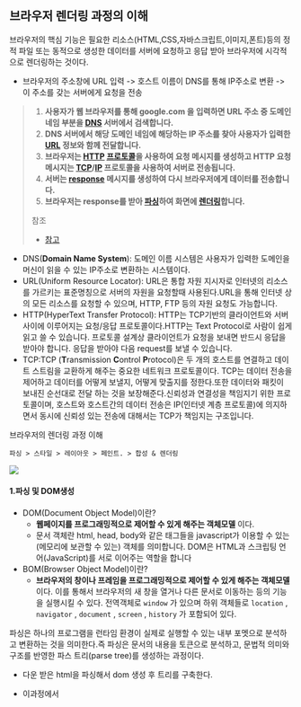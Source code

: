 ## 브라우저 렌더링 과정의 이해

브라우저의 핵심 기능은 필요한 리소스(HTML,CSS,자바스크립트,이미지,폰트)등의 정적 파일 또는 동적으로 생성한 데이터를 서버에 요청하고 응답 받아 브라우저에 시각적으로 렌더링하는 것이다.

- 브라우저의 주소창에 URL 입력 -> 호스트 이름이 DNS를 통해 IP주소로 변환 -> 이 주소를 갖는 서버에게 요청을 전송

> 1. **사용자가 웹 브라우저를 통해 google.com 을 입력하면 URL 주소 중 도메인 네임 부분을 [DNS](https://github.com/Esoolgnah/Frontend-Interview-Questions/blob/main/Notes/important-5/what-happens-when-type-google.md#gear-dns) 서버에서 검색합니다.**
> 2. **DNS 서버에서 해당 도메인 네임에 해당하는 IP 주소를 찾아 사용자가 입력한 [URL](https://github.com/Esoolgnah/Frontend-Interview-Questions/blob/main/Notes/important-5/what-happens-when-type-google.md#gear-url) 정보와 함께 전달합니다.**
> 3. **브라우저는 [HTTP](https://github.com/Esoolgnah/Frontend-Interview-Questions/blob/main/Notes/important-5/what-happens-when-type-google.md#gear-http) [프로토콜](https://github.com/Esoolgnah/Frontend-Interview-Questions/blob/main/Notes/important-5/what-happens-when-type-google.md#gear-프로토콜)을 사용하여 요청 메시지를 생성하고 HTTP 요청 메시지는 [TCP](https://github.com/Esoolgnah/Frontend-Interview-Questions/blob/main/Notes/important-5/what-happens-when-type-google.md#gear-tcp)/[IP](https://github.com/Esoolgnah/Frontend-Interview-Questions/blob/main/Notes/important-5/what-happens-when-type-google.md#gear-ip) 프로토콜을 사용하여 서버로 전송됩니다.**
> 4. **서버는 [response](https://github.com/Esoolgnah/Frontend-Interview-Questions/blob/main/Notes/important-5/what-happens-when-type-google.md#gear-response) 메시지를 생성하여 다시 브라우저에게 데이터를 전송합니다.**
> 5. **브라우저는 response를 받아 [파싱](https://github.com/Esoolgnah/Frontend-Interview-Questions/blob/main/Notes/important-5/what-happens-when-type-google.md#gear-파싱)하여 화면에 [렌더링](https://github.com/Esoolgnah/Frontend-Interview-Questions/blob/main/Notes/important-5/what-happens-when-type-google.md#gear-렌더링)합니다.**
>
> 참조
>
> - [참고](https://github.com/Esoolgnah/Frontend-Interview-Questions/blob/main/Notes/important-5/what-happens-when-type-google.md)

- DNS(**Domain Name System**): 도메인 이름 시스템은 사용자가 입력한 도메인을 머신이 읽을 수 있는 IP주소로 변환하는 시스템이다.
- URL(Uniform Resource Locator): URL은 통합 자원 지시자로 인터넷의 리소스를 가르키는 표준명칭으로 서버의 자원을 요청할때 사용된다.URL을 통해 인터넷 상의 모든 리소스를 요청할 수 있으며, HTTP, FTP 등의 자원 요청도 가능합니다.
- HTTP(HyperText Transfer Protocol): HTTP는 TCP기반의 클라이언트와 서버 사이에 이루어지는 요청/응답 프로토콜이다.HTTP는 Text Protocol로 사람이 쉽게 읽고 쓸 수 있습니다. 프로토콜 설계상 클라이언트가 요청을 보내면 반드시 응답을 받아야 합니다. 응답을 받아야 다음 request를 보낼 수 있습니다.
- TCP:TCP (**T**ransmission **C**ontrol **P**rotocol)은 두 개의 호스트를 연결하고 데이트 스트림을 교환하게 해주는 중요한 네트워크 프로토콜이다. TCP는 데이터 전송을 제어하고 데이터를 어떻게 보낼지, 어떻게 맞출지를 정한다.또한 데이터와 패킷이 보내진 순선대로 전달 하는 것을 보장해준다.신뢰성과 연결성을 책임지기 위한 프로토콜이며, 호스트와 호스트간의 데이터 전송은 IP(인터넷 계층 프로토콜)에 의지하면서 동시에 신뢰성 있는 전송에 대해서는 TCP가 책임지는 구조입니다.

브라우저의 렌더링 과정 이해

```
파싱 > 스타일 > 레이아웃 > 페인트. > 합성 & 렌더링
```

![](https://camo.githubusercontent.com/83d7c304007d4f45ebf574e7fff65ba93f8156f9112c9bb7c450d1ce1f357c00/68747470733a2f2f63726573756d65726a616e672e6769746875622e696f2f323031392f30362f32342f637269746963616c2d72656e646572696e672d706174682f6f6c6442726f7773657252656e646572466c6f772e706e67)

#### 1.파싱 및 DOM생성

- DOM(Document Object Model)이란?
  - **웹페이지를 프로그래밍적으로 제어할 수 있게 해주는 객체모델** 이다.
  - 문서 객체란 html, head, body와 같은 태그들을 javascript가 이용할 수 있는 (메모리에 보관할 수 있는) 객체를 의미합니다. DOM은 HTML과 스크립팅 언어(JavaScript)를 서로 이어주는 역할을 합니다
- BOM(Browser Object Model)이란?
  - **브라우저의 창이나 프레임을 프로그래밍적으로 제어할 수 있게 해주는 객체모델** 이다. 이를 통해서 브라우저의 새 창을 열거나 다른 문서로 이동하는 등의 기능을 실행시킬 수 있다. 전역객체로 `window` 가 있으며 하위 객체들로 `location` , `navigator` , `document` , `screen` , `history` 가 포함되어 있다.

파싱은 하나의 프로그램을 런타임 환경이 실제로 실행할 수 있는 내부 포멧으로 분석하고 변환하는 것을 의미한다.즉 파싱은 문서의 내용을 토큰으로 분석하고, 문법적 의미와 구조를 반영한 파스 트리(parse tree)를 생성하는 과정이다.

- 다운 받은 html을 파싱해서 dom 생성 후 트리를 구축한다.
- 이과정에서  <script /> <link /> <img /> 등등 리소스 필요할때는 요청 및 다운로드를 한다.
  - CSS,JS 등의 모듈들을 다운로드 한다.

    > http 1.1에서의 모듈 다운로드
    >
    > 브라우저는 보통 하나의 도메인 으로부터 동시에 6개의 모듈을 다운로드 할 수 있다.
    >
    > 다만 여러 도메인으로 부터 다운시 6개이상의 모듈을 동시에 다운로드 받을 수 있고, 동시 연결 제한을 우회하는 방법으로는 여러 서브 도메인으로부터 모듈을 다운로드 받는 방법이다.(도메인 샤딩)
    >
    > http1.1 커넥션
    >
    > - 지속 커넥션
    >   - 같은 서버에 대한 요청이 여러개일때, 커넥션을 한번만 사용하지하고 유지하는 기술
    >
    > Http2.0 커넥션
    >
    > ![img](https://images.velog.io/images/bumsu0211/post/8af0a7b3-225e-44ce-bb3e-3a0fbb96c503/Untitled%205.png)
    >
    > - 하나의 커넥션 내에서 스트림을 달리하여 여러개의 요청을 동시에 처리한다.
    > - 스트림을 여러개 나누어도 연결은 하나이므로 요청 수는 사실상 무제한이다.
    > - SETTINGS_MAX_CONCURRENT_STREAMS 은 크롬에서 기본값은 1000이다
    >   - 서버와 클라이언트 측 양쪽에서 설정할 수 있다.

  - defer 속성을 통한 script다운

    - defer 속성을 지정한 스크립트는 페이지 내에 배치한 순서대로 불러오게 된다.
    - 페이지 콘텐츠를 모두 불러오기 전까지는 실행되지 않는다.

  - > **리소스의 서버 요청 대기 시간 보기** 
    >
    > 네트워크 탭을 통해 자원으 다운로드 시간 확인
    >
    > ![18-devtool-network-request](https://user-images.githubusercontent.com/35218826/59728739-37b64880-9276-11e9-9cd4-fe16cd612dc8.png)
    >
    > - (1) Queuing : 대기열에 쌓아두는 시간
    >   - 자바스크립트, CSS보다 우선순위가 낮아서 대기한다.
    >   - TCP 소켓 대기
    >   - TCP 연결 초과 대기
    >   - 디스크 캐시 항목 작성 소요 시간
    > - (2) Stalled : 요청을 보내기 전의 대기 시간
    >   - Queuing에서 쌓인 대기 시간 소모
    >   - 프락시 협상에 드는 시간
    > - (3) DNS Lookup : DNS 조회에 소비된 시간
    > - (4) Initial connection : TCP 핸드셰이크/재시도 및 SSL을 포함한 연결을 설정하는 데 걸린 시간
    > - (5) Waiting(TTFB) : 초기 응답(Time To First Byte)을 기다리는 데 소비한 시간 (서버 왕복 시간)
    > - (6) Content Download : 리소스 실제 다운로드 시간

- cssom 트리 구축화는 과정도 포함된다.

HTML 파싱과 생성 -> DOM생성

- HTML 문서는 문자열로 이루어진 순수한 텍스트다.
- HTML 문서는 바이트 -> 문자 -> 토큰 -> 노드 -> DOM 위 과정을 통해 브라우저가 이해 할 수 있는 자료구조인 DOM으로 변환된다.

CSS 파싱과 생성 -> CSSOM생성

- 렌더링 엔진은 DOM을 생성해 나가다가 CSS를 도르하는 코드를 만나면 DOM생성을 일시 중단하고 CSS파일을 서버에 요청한다.
- 바이트 -> 문자 -> 토큰 -> 노드 -> CSSOM을 생성한다.

HTML,CSS 파일을 다운로드한 뒤 구문 분석과정을 거쳐 DOM트리와 CSSOM트리를 만든다.

#### 2.렌더 트리 구축

![img](https://images.velog.io/images/bumsu0211/post/0c3bd724-a2b3-45bc-bbdc-5a14b9fb9994/Untitled%209.png)



DOM 트리와 CSSOM 트리가 생성되면, 이 둘을 연결하여 표시해야 할 순서로 내용을 그려낼 수 있도록 하기 위해 렌더 트리를 생성한다.

- 렌더 트리의 DOM트리와 CSSOM 트리를 기반으로 실제로 화면에 표시하는 객체들로 구성된 Render트리를 만든다.

렌더 트리는 렌더링을 위한 트르 구조의 자료구조이다. 따라서 화면에 랜더링되지 않는 노드(meta)와 css(display:none)에 의해 비표시되는 노드들은 포함되지 않는다.

**즉. 렌더트리는 브라우저 화면에 렌더링되는 노드만으로 구성된다.**(실제 페이지에서 사용되는 노드만을 포함)

#### 3.레이아웃

렌더링 트리는 계산된 스타일만을 연결한 것이지 화면상 어디에 위치할지를 계산한 것은 아니다.즉 완성된렌더 트리는 각 HTML 요소의 레이아웃(실제 위치와 크기)을 계산하는데 사용되며 브라우저 화면에 픽셀을 렌더링하는 페인팅 처리에 입력된다.

- 브라우저의 뷰포트 안에서 노드의 위치와 크기를 계산하여 렌더트리에 반영하는 과정이다.
- 노드를 순회하며 계산이 일어난다.

#### 4.페인트

이전 레이아웃 단계에서 계산된 값을 이용해 렌더트리의 각 노드를 화면상의 실제 픽셀로 변환한다. 이때 위치와 관계없는 CSS 속성(색상, 투명도 등)을 적용한다. 그리고 픽셀로 변환된 결과는 포토샵의 레이어처럼 생성되어 개별 레이어로 관리된다.

- [`transform`](https://developer.mozilla.org/ko/docs/Web/CSS/transform) 속성 등을 사용하면 엘리먼트가 레이어화 되는데, 이 과정을 페인트라고 한다.

**!!브라우저 렌더링 과정은 반복해서 실행 될수 있다.**

- 자바스크립트에 의한 노드 추가 또는 삭제
- 브라우저 창의 리사이징에 의한 뷰포트 크기 변경
- 레이아웃의 변경을 발생시키는 스타일의 변경
- 페이지 초기 렌더링시
- 폰트 변경과 이미지 크기변환

#### 5.합성

- 페인트 된 레이어들을 합쳐 업데이트하는 과정이다.
- css transform도 이과정에 속하게 된다.
- 화면에 표시를 위해 페이지에서 페인트된 부분을 합치는 과정이다.

  `tranform` `opacity` `will-change` 등을 사용했을 때 합성 과정을 거친다.

#### 6.리플로우와 리페인트

자바스크립트코드에 의해 DOM API가 사용된 경우 CSSOM 이나 DOM이 변경된다.

이때 변경된 CSSOM 이나 DOM은 다시 렌더트리로 결합되고 변경된 렌더트리를 기반으로 레이아웃과 페인트 과정을 거쳐 다시 렌더링된다.

##### 리플로우: 레이아웃 계산을 다시하는 것을 말한다. 노드의 추가,삭제,요소의 크기,위치 변경 원도우 리사이즈 등으로 발생한다.

- Dom추가/삭제
- css속성 변경을 통해 기하학적인(높이/넢입/위치 등) 변화
- 레이아웃을 변경시키는 css속성 :`margin`,`padding`,`height`, `width`, `left`, `top`, `font-size`, `line-height` 등

##### 리페인트: 재결합된 렌더 트리를 기반으로 다시 페인트를 하는것을 말한다.

- css 속성 변경이 기하학적 변화가 발생하이 않는 경우
- 레이아웃을 변경시키지 않는 css속성:`background-color`, `color`, `visibility`, `text-decoration`

리플로우와 리페인트는 순차적으로 실행되지 않는다, 만약 레이아웃에 영향을 미치지 않는다면 리페인트만 일이넌다.

## 최적화

#### 블록 리소스와 주요 렌더링 경로

브라우저 로딩 초기 단계에서 HTML 파싱이 일어날 때 CSS 또는 자바스크립트로 인해 파싱이 중단될 수 있다. 이렇게 파싱이 중단되는 상황을 **HTML 파싱이 블록되었다**라고 표현하며, 블록 상태의 원인이 되는 리소스를 **블록 리소스(Block resource)** 라고 부른다. 블록 리소스는 브라우저 로딩 단계 중 페인트 과정을 지연시키므로, 블록 리소스가 HTML 파싱을 막는 상황이 발생하지 않도록 해야 한다. 구글에서는 [**주요 렌더링 경로(Critical Rendering Path**)](https://developers.google.com/web/fundamentals/performance/critical-rendering-path/?hl=ko)를 최적화하면 페인팅을 빠르게 하고 로딩 속도를 개선할 수 있다고 설명한다. 주요 렌더링 경로를 최적화하는 방법은 다음 장에서 자세히 살펴본다.

#### 브라우저 입장에서의 로딩 최적화

- DOMContentLoaded
	- html,css 파싱이 끝난 시점이다
- Loaded
	- Html 상에 모든 리소스가 load된 시점이다.
- 브라우저는 `렌더링 과정`에서 성능을 제일 많이 잡아먹는다.
- 특히 `Reflow`가 순간적으로 많이 발생할 경우 치명적이다.

#### 사용자 관점에서의 로딩 최적화

리소스 로딩시간은 사용자의 기기성능, 환경에 따라 다르다.따라서 사용자의 중심적인 성능 측정항목을 파악해야한다.

[web.dev 성능측정](https://web.dev/articles/user-centric-performance-metrics?hl=ko)

##### FP

- First Paint
- 브라우저가 탐색 전에 화면에 있던것과 시각적으로 다른 어떤것이든 렌더링 할때의 지점

##### FCP

- First Contentful Paint
- 브라우저가 DOM 콘텐츠를 처음 렌더링할때의 지점 (텍스트, 이미지, svg ..)입니다.

##### FMP

- First Meaningful Paint
- 주요콘텐츠가 (히어로 요소) 화면에 보여지는 시점입니다.
- 주요 컨텐츠를 노출하는 css, js가 호출됩니다.

**TBT**

- 메인 쓰레드가 차단된 시간의 총합
- FCP와 TTI 사이에서 메인 쓰레드가 얼마나 차단되었는지 측정
- 50ms 넘게 메인 쓰레드를 차지하는 작업을 Long-Task로 간주하며, Long-Task의 작업 시간에서 50ms를 뺀 시간들의 총합이 TBT이다.

##### TTI

- 애플리케이션이 시각적으로 렌더링 되었으며, 사용자 입려에 안정적으로 반응 할수 있는 지점입니다.
- TTI를 세분화 하면 FI와 CI로 나눌수 있습니다.
  - FI : 대부분의 UI가 움직이는 시점입니다.
  - CI : 최소한 메인스레드가 50ms내에 컨트롤을 확보해 부드러운 반응 가능한 시점입니다.

**LCP**

- 페이지 로드 시점 부터 첫 화면 영역 내의 가장 큰 이미지나 텍스트 블록이 렌더링 될 때가지의 시간
- 페이지 로딩 스냅샷마다 화면 영역에서 가장 큰 블록을 찾아서 LCP의 시점을 조정한다.
- **왜 LCP를 측정할까?**
  - 페이지에서 가장 중요한 요소를 사용자에게 빠르게 전달해야 좋은 사용자 경험을 만들 수 있다.
  - 따라서 가장 중요한 요소가 페이지에 렌더링된 시점을 측정할 수 있어야 하고, 가장 중요한 요소를 알고 있어여 한다.
  - FMP (First Meaningful Paint) 이라는 지표는 스크롤 없이 보여지는 화면 영역이 렌더링되는 시점으로, 이를 가장 중요한 요소가 표시되는 시점으로 간주했었으나 현재는 사용하지 않는다.
  - 구글의 연구 결과로는 주요 콘텐츠 렌더링 시점보다 가장 큰 요소의 렌더링이 사용자 경험에 더 좋았고, 이로 인해 LCP를 측정하게 되었다.

**CLS**

- 페이지의 수명 동안 발생하는 모든 예기치 않은 레이아웃 변화에 점수를 매겨서 측정
- 페이지가 로딩되어 콘텐츠를 소비하는 중간에 광고 배너, API 호출 후 만들어진 DOM, 나중에 로드된 이미지 등이 공간을 차지하여 텍스트가 밀리거나, 레이아웃이 변경되는 것들이 좋지 않은 사용자 경험을 유발한다.
- 따라서 CLS 지표를 두어 페이지 스냅샷마다 레이아웃이 얼마나 변경되었는지를 측정한다.

참고
- [참고](https://velog.io/@bumsu0211/%EB%B8%8C%EB%9D%BC%EC%9A%B0%EC%A0%80-%EB%A0%8C%EB%8D%94%EB%A7%81-%EA%B3%BC%EC%A0%95%EA%B3%BC-%EC%B5%9C%EC%A0%81%ED%99%94)

#### 자바스크립트 css 최적화

##### css 최적화

- css 렌더링을 blocking 하는 요소
- 초기 렌더링을 하기위해 렌더트리를 구축하는데에 DOM트리와 CSSOM트리가 모두 필요하다.
- DOM 트리는 순차적으로 구성이 가능하지만 CSSOM 트리는 전체를 해석해야한다.
- `cascading` ? 요소는 하나 이상의 CSS 선언에 영향을 받을 수 있습니다. 이때 충돌을 피하기 위해 CSS 적용 우선순위가 필요한데 이를 캐스캐이딩(Cascading Order)이라고 합니다.
- 최적화
	- css는 항상 최상단 head 영역에 배치해야 합니다.
	- 경우에 따라 css를 HTML에 인라인으로 포함시킵니다. (네트워크 요청수를 줄이기 위해)
	- 내부 스타일시트 사용하기

`<link>` 태그로 외부 스타일시트를 가져오는 대신, 문서 안에서 `<style>` 태그를 사용할 수 있다. 이러한 사용 방법을 내부 스타일시트라고 하며, 외부 스타일시트를 가져올 때 발생하는 요청 횟수를 줄일 수 있다. 단, 내부 스타일시트를 사용하면 리소스 캐시를 사용할 수 없어서 HTML에 CSS가 매번 포함되므로 필요한 경우에만 사용한다.

###### 자바스크립트 최적화

자바스크립트는 DOM,CSSOM 트리를 동적으로 변경할 수 있기 때문에 HTML 파싱을 차단하는 블록 리소스이다.`<script>` 태그를 만나면 스크립트가 실행되며 그 이전까지 생성된 DOM에만 접근할 수 있다. 그리고 스크립트 실행이 완료될 때까지 DOM 트리 생성이 중단된다. 외부에서 가져오는 자바스크립트의 경우에는 모든 스크립트가 다운로드되고 실행될 때까지 DOM 트리 생성이 중단된다. 이러한 이유로 자바스크립트도 렌더링 차단 리소스라고 하며, HTML 문서 최하단(`</body>` 직전)에 배치한다.



##### 폰트 최적화

보통 렌더링되는 첫 요소는 텍스트일 확률이 크다. 이미지나 비디오는 다운로드 시간이 별도로 존재하기 때문에 텍스트가 먼저 보이게 되는데, 폰트 설정을 어떻게 하냐에 따라 FCP 시간에 영향이 갈 수 있다.

- 각각의 폰트 역시 하나의 모듈이므로 다운로드 시간을 거친다. 용량이 크면 다운로드 시간이 길어지고, 다운로드 된 폰트가 적용된 텍스트를 보기까지 시간이 걸린다.
  - 각각의 청크 파일로 스플릿 하여 화면에 필요한 우선순위가 높은 font만 필요에 따라 다운로드 할 수 있다.
- 웹 폰트는 대표적으로 woff2, woff, eot, ttf 등의 형식이 있는데 압축 방식이 달라 파일 용량이 다르다.
- ![img](https://images.velog.io/images/bumsu0211/post/4bd0b0a8-91c1-44d9-b437-ab67e8d6d70a/Untitled%2015.png)

##### **FOUT 방식으로 폰트 렌더링**

웹 폰트의 문제는 다운로드 전에 텍스트를 표시하지 않으면 사용자에게 잘못된 정보를 전달할 수 있다는 것이다.

![img](https://images.velog.io/images/bumsu0211/post/9a15db11-52e7-41f0-9dcf-197058623b77/Untitled%2017.png)



CSSOM 트리를 만드는 과정에서 css 파일에 포함된 웹 폰트 모듈을 다운로드 받기 시작하는데, Paint 단계에서 웹 폰트 모듈이 다운로드되지 않은 경우 화면에 그리는 것을 차단한다. 따라서 웹 폰트가 적용된 텍스트가 사용자에게 안 보이는 순간이 존재하게 되는 것이다.

![img](https://d2.naver.com/content/images/2018/12/helloworld-201812-webfont_14.gif)

**FOIT(Flash Of Invisible Text)** 방식은 폰트파일이 다운로드되기 전에 텍스트가 보이지 않고, 다운로드 후에 번쩍이듯이 텍스트가 등장한다.

**FOUT(Flash Of Unstyled Text)** 방식은 폰트파일이 다운로드되기 전에는 기본 폰트로 텍스트가 표시되고, 다운로드 후에 해당 폰트로 변경되면서 번쩍임이 발생한다.

> 크롬은 기본적으로 FOIT 방식인데, 텍스트가 보이지 않다가 번쩍이며 등장하는 문제가 있기 때문에 사용자 경험 관점에서 좋지 않다. 따라서 Light House에서는 FOUT 방식을 권장한다.

```css
@font-face {
  .
  .
  font-display: swap;
  font-weight: bold;
}
font-display: swap 속성을 적용하면 FOUT 방식으로 텍스트를 렌더링할 수 있다. 기본 텍스트를 빠르게 띄워서 FCP 시간을 단축하기 위해 적용할 수 있다.
```

#### 페이지 로드 최적화

- 블록 차단 리소스 최적화
- 번들 모듈 사용
- 트리 쉐이킹
  - 외부 모듈에서 필요한 기능만을 임포트
- 웹폰트 최적화
  - 필요한 리소스만 초기 로딩
  - Woff2 형식사용
- 이미지 최적화
  - 이미지 스프라이트
    - 이미지를 하나로 묶어 한번의 리소스를 요청
  - 지연로딩

#### 페이지 렌더링

- 불필요한 강제동기식 레이아웃과 레이아웃 스레싱 피하기

  - 스타일을 변경한 다음 `offsetHeight`, `offsetTop`과 같은 계산된 값을 속성으로 읽을 때 강제로 동기 레이아웃을 수행해야 한다.

  - ```javascript
    const tabBtn = document.getElementById('tab_btn');
    
    tabBtn.style.fontSize = '24px';
    console.log(testBlock.offsetTop); // offsetTop 호출 직전 브라우저 내부에서는 동기 레이아웃이 발생한다.
    tabBtn.style.margin = '10px';
    // 레이아웃
    ```

  - 계산된 값을 반환하기 전에 변경된 스타일이 계산 결과에 적용되어 있지 않으면 변경 이전 값을 반환하기 때문에 브라우저는 동기로 레이아웃을 해야만 한다. 최신 브라우저에도 동일하게 발생하는 부분이므로 강제 동기 레이아웃을 발생할 수 있는 코드를 최대한 사용하지 않도록 주의해야 한다.

- 레이아웃 스래싱(thrashing) 피하기
  - 한 프레임 내에서 강제 동기 레이아웃이 연속적으로 발생하면 성능이 더욱 저하된다. 다음 코드에서는 `paragraphs[i]` 요소를 순회하면서 각 요소의 너비를 `box` 요소의 너비와 일치하도록 설정한다. 반복문 안에서 `style.width`를 설정하고 `box.offsetWidth`를 읽어오면 `for`문이 반복 실행될 때마다 레이아웃이 발생한다. 이것을 레이아웃 스래싱이라고 한다. 반복문 밖에서 `box` 엘리먼트의 너비를 읽어오면 레이아웃 스래싱을 막을 수 있다.

  ```javascript
    function resizeAllParagraphs() {
      const box = document.getElementById('box');
      const paragraphs = document.querySelectorAll('.paragraph');
    
      for (let i = 0; i < paragraphs.length; i += 1) {
        paragraphs[i].style.width = box.offsetWidth + 'px';
      }
    }
    // 레이아웃 스래싱을 개선한 코드
    function resizeAllParagraphs() {
      const box = document.getElementById('box');
      const paragraphs = document.querySelectorAll('.paragraph');
      const width = box.offsetWidth;
    
      for (let i = 0; i < paragraphs.length; i += 1) {
        paragraphs[i].style.width = width + 'px';
      }
    }
    ```

- 레이아웃 최적화

  - css 규칙(ex: 복잡한 selector)을 최소화
    - 계산을 줄이기 위해
  - dom 깊이 최소화
    - dom tree 탐색 시간을 줄이기 위해
  - 가능한 최하위 요소의 스타일을 변경
    - 상단 dom 노드를 변경하면 하위노드에 영향을 끼치기 때문입니다.
  - 영향 받는 엘리먼트 제한하기
    - position `fixed`, `absolute` 활용해 영향 받는 엘리먼트 제한

- display :node 속성은 레이아웃이 발생하지 않는다.

- 애니메이션 요소는 포지션을 고정한다 -> 고정된 포지션은 레이아웃에 영향을 미치지 않는다.

- 리페인트를 일으키는 속성을 사용

  - transform 속성을 활용하면 엘레멘트 레이어만 분리하여 합성만 일어나게 된다.

> 출처
>
> https://coffeeandcakeandnewjeong.tistory.com/34
>
> https://ui.toast.com/fe-guide/ko_PERFORMANCE
>
> [https://velog.io/@wiostz98kr/%EB%B8%8C%EB%9D%BC%EC%9A%B0%EC%A0%80-%EB%A0%8C%EB%8D%94%EB%A7%81-%EA%B3%BC%EC%A0%95%EA%B3%BC-%EC%B5%9C%EC%A0%81%ED%99%94-%EB%B0%A9%EB%B2%95](https://velog.io/@wiostz98kr/브라우저-렌더링-과정과-최적화-방법)
>
> 브라우저 렌더링 최적화 과정
>
> [https://velog.io/@bumsu0211/%EB%B8%8C%EB%9D%BC%EC%9A%B0%EC%A0%80-%EB%A0%8C%EB%8D%94%EB%A7%81-%EA%B3%BC%EC%A0%95%EA%B3%BC-%EC%B5%9C%EC%A0%81%ED%99%94](https://velog.io/@bumsu0211/브라우저-렌더링-과정과-최적화)
>
> https://junilhwang.github.io/TIL/Javascript/Design/Vanilla-JS-Virtual-DOM/#_1-reflow-repaint
>
> requestAnimationFrame
>
> https://darrengwon.tistory.com/641